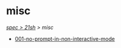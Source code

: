 # misc

*[spec > 21sh](..) > misc*

* [001-no-prompt-in-non-interactive-mode](./001-no-prompt-in-non-interactive-mode)
